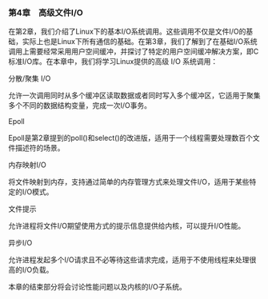 ### 第4章　高级文件I/O

在第2章，我们介绍了Linux下的基本I/O系统调用。这些调用不仅是文件I/O的基础，实际上也是Linux下所有通信的基础。在第3章，我们了解到了在基础I/O系统调用上需要经常采用用户空间缓冲，并探讨了特定的用户空间缓冲解决方案，即C标准I/O库。在本章中，我们将学习Linux提供的高级 I/O 系统调用：

分散/聚集 I/O

允许一次调用同时从多个缓冲区读取数据或者同时写入多个缓冲区，它适用于聚集多个不同的数据结构变量，完成一次I/O事务。

Epoll

Epoll是第2章提到的poll()和select()的改进版，适用于一个线程需要处理数百个文件描述符的场景。

内存映射I/O

将文件映射到内存，支持通过简单的内存管理方式来处理文件I/O，适用于某些特定的I/O模式。

文件提示

允许进程将文件I/O期望使用方式的提示信息提供给内核，可以提升I/O性能。

异步I/O

允许进程发起多个I/O请求且不必等待这些请求完成，适用于不使用线程来处理很高的I/O负载。

本章的结束部分将会讨论性能问题以及内核的I/O子系统。

